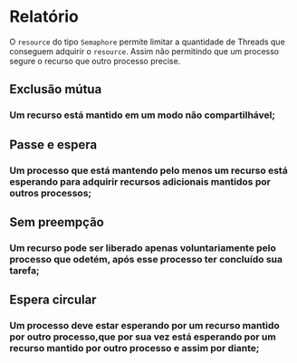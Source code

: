 # Relatório

O `resource` do tipo `Semaphore` permite limitar a quantidade de Threads que conseguem adquirir o `resource`. Assim não permitindo que um processo segure o recurso que outro processo precise.

## Exclusão mútua

### Um recurso está mantido em um modo não compartilhável;

## Passe e espera

### Um processo que está mantendo pelo menos um recurso está esperando para adquirir recursos adicionais mantidos por outros processos;

## Sem preempção

### Um recurso pode ser liberado apenas voluntariamente pelo processo que odetém, após esse processo ter concluído sua tarefa;

## Espera circular

### Um processo deve estar esperando por um recurso mantido por outro processo,que por sua vez está esperando por um recurso mantido por outro processo e assim por diante;

